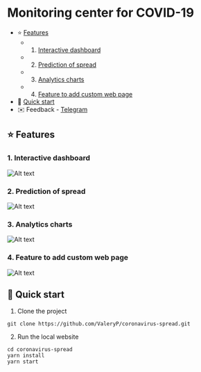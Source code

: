 # Monitoring center for COVID-19

- ⭐️ [Features](#-features)
    - 1. [Interactive dashboard](#1-interactive-dashboard)
    - 2. [Prediction of spread](#2-prediction-of-spread)
    - 3. [Analytics charts](#3-analytics-charts)
    - 4. [Feature to add custom web page](#4-feature-to-add-custom-web-page)
- 🚀 [Quick start](#-quick-start)
- ✉️ Feedback - [Telegram](https://t.me/coronavirus_spread)

## ⭐️ Features

### 1. Interactive dashboard

![Alt text](https://monosnap.com/image/F4xHy9x1Ar00XP0u35E2ZH7ZcWkHES)

### 2. Prediction of spread

![Alt text](https://monosnap.com/image/3I86AENgefha1JUMCmLEqdOBto0dlN)

### 3. Analytics charts

![Alt text](https://monosnap.com/image/B3nSpUoaZ3jZLDfcd3ugWrRFrnKypk)

### 4. Feature to add custom web page

![Alt text](https://monosnap.com/image/zQTnwPDQ3ET1m3o3xJyFEfZa9fAxBJ)

## 🚀 Quick start

1. Clone the project

```shell script
git clone https://github.com/ValeryP/coronavirus-spread.git
```

2. Run the local website

```shell script
cd coronavirus-spread
yarn install
yarn start
```
